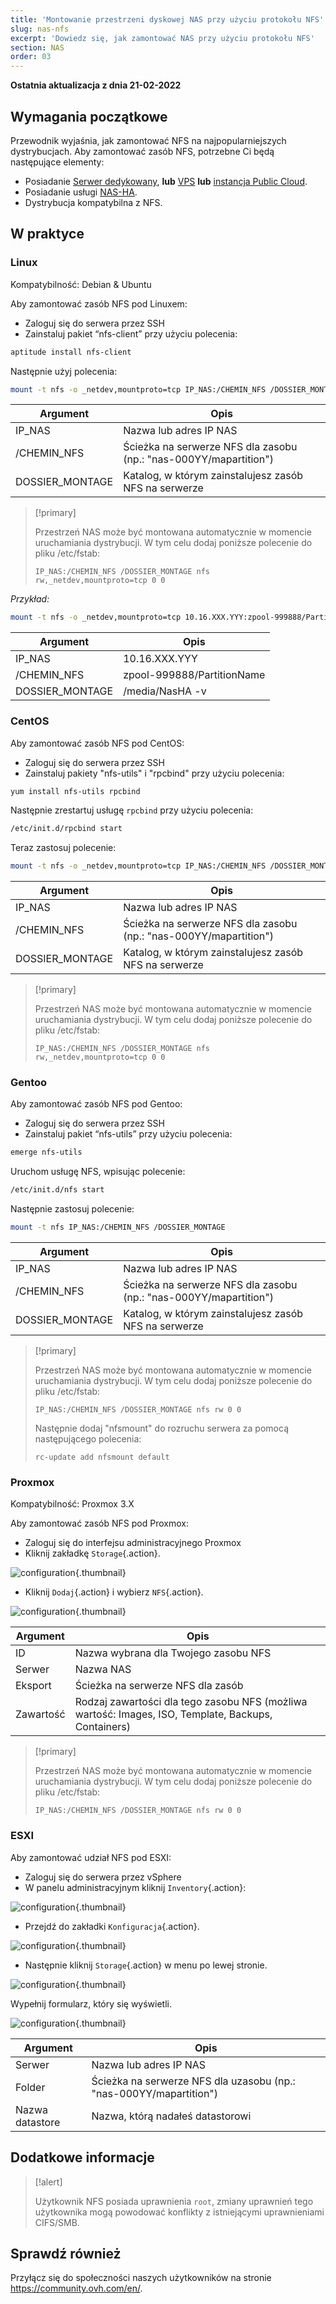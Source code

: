```yaml
---
title: 'Montowanie przestrzeni dyskowej NAS przy użyciu protokołu NFS'
slug: nas-nfs
excerpt: 'Dowiedz się, jak zamontować NAS przy użyciu protokołu NFS'
section: NAS
order: 03
---
```


**Ostatnia aktualizacja z dnia 21-02-2022**

## Wymagania początkowe

Przewodnik wyjaśnia, jak zamontować NFS na najpopularniejszych dystrybucjach. Aby zamontować zasób NFS, potrzebne Ci będą następujące elementy:

- Posiadanie [Serwer dedykowany](https://www.ovhcloud.com/pl/bare-metal/), **lub**  [VPS](https://www.ovhcloud.com/pl/vps/) **lub** [instancja Public Cloud](https://www.ovhcloud.com/pl/public-cloud/).
- Posiadanie usługi [NAS-HA](https://www.ovh.pl/nas/).
- Dystrybucja kompatybilna z NFS.

## W praktyce

### Linux

Kompatybilność: Debian & Ubuntu

Aby zamontować zasób NFS pod Linuxem:

- Zaloguj się do serwera przez SSH
- Zainstaluj pakiet “nfs-client” przy użyciu polecenia:


```sh
aptitude install nfs-client
```

Następnie użyj polecenia:


```sh
mount -t nfs -o _netdev,mountproto=tcp IP_NAS:/CHEMIN_NFS /DOSSIER_MONTAGE
```

|Argument|Opis |
|---|---|
|IP_NAS|Nazwa lub adres IP NAS|
|/CHEMIN_NFS|Ścieżka na serwerze NFS dla zasobu (np.: "nas-000YY/mapartition")|
|DOSSIER_MONTAGE|Katalog, w którym zainstalujesz zasób NFS na serwerze|


> [!primary]
>
> Przestrzeń NAS może być montowana automatycznie w momencie uruchamiania dystrybucji. W tym celu dodaj poniższe polecenie do pliku /etc/fstab:
>
> ```
> IP_NAS:/CHEMIN_NFS /DOSSIER_MONTAGE nfs rw,_netdev,mountproto=tcp 0 0
> ```
>

*Przykład:*

```sh
mount -t nfs -o _netdev,mountproto=tcp 10.16.XXX.YYY:zpool-999888/PartitionName /media/NasHA -v
```

|Argument|Opis |
|---|---|
|IP_NAS|10.16.XXX.YYY|
|/CHEMIN_NFS|zpool-999888/PartitionName|
|DOSSIER_MONTAGE|/media/NasHA -v|

### CentOS

Aby zamontować zasób NFS pod CentOS:

- Zaloguj się do serwera przez SSH
- Zainstaluj pakiety "nfs-utils" i "rpcbind" przy użyciu polecenia:


```sh
yum install nfs-utils rpcbind
```

Następnie zrestartuj usługę `rpcbind` przy użyciu polecenia:


```sh
/etc/init.d/rpcbind start
```

Teraz zastosuj polecenie:

```sh
mount -t nfs -o _netdev,mountproto=tcp IP_NAS:/CHEMIN_NFS /DOSSIER_MONTAGE
```

|Argument|Opis |
|---|---|
|IP_NAS|Nazwa lub adres IP NAS|
|/CHEMIN_NFS|Ścieżka na serwerze NFS dla zasobu (np.: "nas-000YY/mapartition")|
|DOSSIER_MONTAGE|Katalog, w którym zainstalujesz zasób NFS na serwerze|


> [!primary]
>
> Przestrzeń NAS może być montowana automatycznie w momencie uruchamiania dystrybucji. W tym celu dodaj poniższe polecenie do pliku /etc/fstab:
>
> ```
> IP_NAS:/CHEMIN_NFS /DOSSIER_MONTAGE nfs rw,_netdev,mountproto=tcp 0 0
> ```
>

### Gentoo

Aby zamontować zasób NFS pod Gentoo:

- Zaloguj się do serwera przez SSH
- Zainstaluj pakiet “nfs-utils” przy użyciu polecenia:


```sh
emerge nfs-utils
```

Uruchom usługę NFS, wpisując polecenie:

```sh
/etc/init.d/nfs start
```

Następnie zastosuj polecenie:


```sh
mount -t nfs IP_NAS:/CHEMIN_NFS /DOSSIER_MONTAGE
```

|Argument|Opis |
|---|---|
|IP_NAS|Nazwa lub adres IP NAS|
|/CHEMIN_NFS|Ścieżka na serwerze NFS dla zasobu (np.: "nas-000YY/mapartition")|
|DOSSIER_MONTAGE|Katalog, w którym zainstalujesz zasób NFS na serwerze|


> [!primary]
>
> Przestrzeń NAS może być montowana automatycznie w momencie uruchamiania dystrybucji. W tym celu dodaj poniższe polecenie do pliku /etc/fstab:
>
> ```
> IP_NAS:/CHEMIN_NFS /DOSSIER_MONTAGE nfs rw 0 0
> ```
>
> Następnie dodaj "nfsmount" do rozruchu serwera za pomocą następującego polecenia:
>
> ```
> rc-update add nfsmount default
> ```
>

### Proxmox

Kompatybilność: Proxmox 3.X

Aby zamontować zasób NFS pod Proxmox:

- Zaloguj się do interfejsu administracyjnego Proxmox
- Kliknij zakładkę `Storage`{.action}.


![configuration](images/img_4647.jpg){.thumbnail}

- Kliknij `Dodaj`{.action} i wybierz `NFS`{.action}.


![configuration](images/img_4648.jpg){.thumbnail}


|Argument|Opis |
|---|---|
|ID|Nazwa wybrana dla Twojego zasobu NFS|
|Serwer|Nazwa NAS|
|Eksport|Ścieżka na serwerze NFS dla zasób|
|Zawartość|Rodzaj zawartości dla tego zasobu NFS (możliwa wartość: Images, ISO, Template, Backups, Containers)|


> [!primary]
>
> Przestrzeń NAS może być montowana automatycznie w momencie uruchamiania dystrybucji. W tym celu dodaj poniższe polecenie do pliku /etc/fstab:
>
> ```
> IP_NAS:/CHEMIN_NFS /DOSSIER_MONTAGE nfs rw 0 0
> ```
>

### ESXI

Aby zamontować udział NFS pod ESXI:

- Zaloguj się do serwera przez vSphere
- W panelu administracyjnym kliknij `Inventory`{.action}:


![configuration](images/esxi_1.jpg){.thumbnail}

- Przejdź do zakładki `Konfiguracja`{.action}.


![configuration](images/esxi_2.jpg){.thumbnail}

- Następnie kliknij `Storage`{.action} w menu po lewej stronie.


![configuration](images/esxi_3.jpg){.thumbnail}

Wypełnij formularz, który się wyświetli.


![configuration](images/esxi_4.jpg){.thumbnail}

|Argument|Opis |
|---|---|
|Serwer|Nazwa lub adres IP NAS|
|Folder|Ścieżka na serwerze NFS dla uzasobu (np.: "nas-000YY/mapartition")|
|Nazwa datastore|Nazwa, którą nadałeś datastorowi|


## Dodatkowe informacje


> [!alert]
>
> Użytkownik NFS posiada uprawnienia `root`, zmiany uprawnień tego użytkownika mogą powodować konflikty z istniejącymi uprawnieniami CIFS/SMB.
>

## Sprawdź również

Przyłącz się do społeczności naszych użytkowników na stronie <https://community.ovh.com/en/>.
